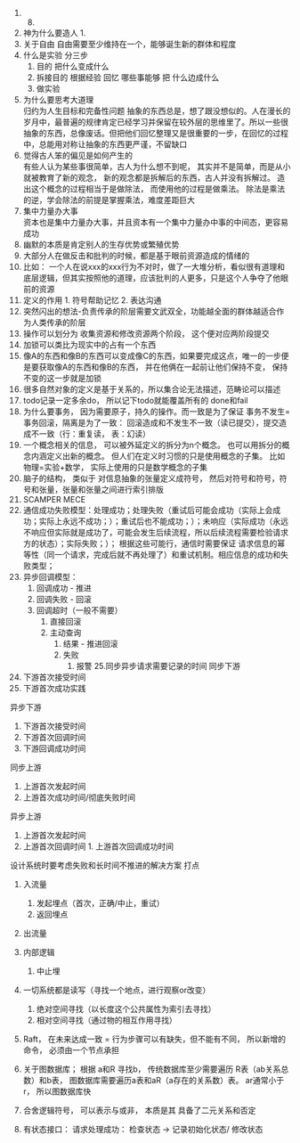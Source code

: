 1. 8. 
2. 神为什么要造人
   1. 
3. 关于自由
   自由需要至少维持在一个，能够诞生新的群体和程度
4. 什么是实验   分三步  
   1. 目的 把什么变成什么   
   2. 拆接目的 根据经验 回忆 哪些事能够 把 什么边成什么
   3.    做实验
5. 为什么要思考大道理   
   归约为人生目标和完备性问题   抽象的东西总是，想了跟没想似的。人在漫长的岁月中，最普遍的规律肯定已经学习并保留在较外层的思维里了。所以一些很抽象的东西，总像废话。但把他们回忆整理又是很重要的一步，在回忆的过程中，总能用对称让抽象的东西更严谨，不留缺口
6. 觉得古人笨的偏见是如何产生的   
   有些人认为某些事很简单，古人为什么想不到呢， 其实并不是简单，而是从小就被教育了新的观念， 新的观念都是拆解后的东西，古人并没有拆解过。 造出这个概念的过程相当于是做除法， 而使用他的过程是做乘法。 除法是乘法的逆，学会除法的前提是掌握乘法，难度差距巨大
7. 集中力量办大事  
    资本也是集中力量办大事，并且资本有一个集中力量办中事的中间态，更容易成功
8. 幽默的本质是肯定别人的生存优势或繁殖优势
9. 大部分人在做反击和批判的时候，都是基于眼前资源造成的情绪的
10. 比如： 一个人在说xxx的xxx行为不对时，做了一大堆分析，看似很有道理和底层逻辑，但其实按照他的道理，应该批判的人更多，只是这个人争夺了他眼前的资源
11. 定义的作用
        1. 符号帮助记忆 
        2. 表达沟通
12. 突然闪出的想法-负责传承的阶层需要文武双全，功能越全面的群体越适合作为人类传承的阶层
13. 操作可以划分为 收集资源和修改资源两个阶段， 这个便对应两阶段提交
14. 加锁可以类比为现实中的占有一个东西
15. 像A的东西和像B的东西可以变成像C的东西，如果要完成这点，唯一的一步便是要获取像A的东西和像B的东西， 并在他俩在一起前让他们保持不变， 保持不变的这一步就是加锁
16. 很多自然对象的定义是基于关系的，所以集合论无法描述，范畴论可以描述
17. todo记录一定多余do， 所以记下todo就能覆盖所有的 done和fail
18. 为什么要事务， 因为需要原子，持久的操作。而一致是为了保证 事务不发生=事务回滚，隔离是为了一致： 回滚造成和不发生不一致（读已提交），提交造成不一致（行：重复读， 表：幻读）
19. 一个概念相关的信息， 可以被外延定义的拆分为n个概念。 也可以用拆分的概念内涵定义出新的概念。 但人们在定义时习惯的只是使用概念的子集。 比如物理=实验+数学， 实际上使用的只是数学概念的子集
20. 脑子的结构， 类似于 对信息抽象的张量定义成符号， 然后对符号和符号，符号和张量，张量和张量之间进行索引排版
21. SCAMPER MECE
22. 通信成功失败模型：处理成功；处理失败（重试后可能会成功（实际上会成功；实际上永远不成功；）；重试后也不能成功；）；未响应（实际成功（永远不响应但实际就是成功了，可能会发生后续流程，所以后续流程需要检验请求方的状态）；实际失败；）；  根据这些可能行，通信时需要保证 请求信息的幂等性（同一个请求，完成后就不再处理了）和重试机制。相应信息的成功和失败类型；
23. 异步回调模型：
     1. 回调成功 - 推进
     2. 回调失败 - 回滚
     3. 回调超时（一般不需要）
         1. 直接回滚
         2. 主动查询
             1. 结果 - 推进回滚
             2. 失败
                 1. 报警
                 25.同步异步请求需要记录的时间
                 同步下游
24. 下游首次接受时间
25. 下游首次成功实践

异步下游
1. 下游首次接受时间
2. 下游首次回调时间
3. 下游回调成功时间

同步上游
1. 上游首次发起时间
2. 上游首次成功时间/彻底失败时间

异步上游
1. 上游首次发起时间
2. 上游首次回调时间
        1. 上游首次回调成功时间




设计系统时要考虑失败和长时间不推进的解决方案
打点
1. 入流量
    1. 发起埋点（首次，正确/中止，重试）
    2. 返回埋点
2. 出流量
3. 内部逻辑
    1. 中止埋


26. 一切系统都是读写（寻找一个地点，进行观察or改变）
    1. 绝对空间寻找（以长度这个公共属性为索引去寻找）
    2. 相对空间寻找（通过物的相互作用寻找）
27. Raft， 在未来达成一致 = 行为步骤可以有缺失，但不能有不同， 所以新增的命令， 必须由一个节点承担
28. 关于图数据库； 根据 a和R 寻找b， 传统数据库至少需要遍历 R表（ab关系总数）和b表， 图数据库需要遍历a表和aR（a存在的关系数）表。 ar通常小于r， 所以图数据库快
29. 合舍逻辑符号， 可以表示与或非， 本质是其 具备了二元关系和否定
30. 有状态接口： 请求处理成功： 检查状态 -> 记录初始化状态/ 修改状态
